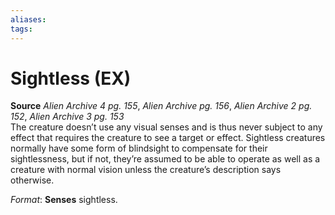 ```yaml
---
aliases: 
tags: 
---
```


# Sightless (EX)

**Source** _Alien Archive 4 pg. 155_, _Alien Archive pg. 156_, _Alien Archive 2 pg. 152_, _Alien Archive 3 pg. 153_  
The creature doesn’t use any visual senses and is thus never subject to any effect that requires the creature to see a target or effect. Sightless creatures normally have some form of blindsight to compensate for their sightlessness, but if not, they’re assumed to be able to operate as well as a creature with normal vision unless the creature’s description says otherwise.

_Format_: **Senses** sightless.
